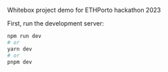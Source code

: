 Whitebox project demo for ETHPorto hackathon 2023

First, run the development server:

```bash
npm run dev
# or
yarn dev
# or
pnpm dev